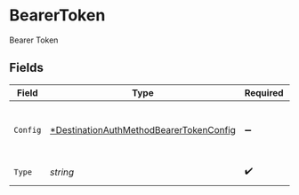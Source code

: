 # BearerToken

Bearer Token


## Fields

| Field                                                                                                    | Type                                                                                                     | Required                                                                                                 | Description                                                                                              |
| -------------------------------------------------------------------------------------------------------- | -------------------------------------------------------------------------------------------------------- | -------------------------------------------------------------------------------------------------------- | -------------------------------------------------------------------------------------------------------- |
| `Config`                                                                                                 | [*DestinationAuthMethodBearerTokenConfig](../../models/shared/destinationauthmethodbearertokenconfig.md) | :heavy_minus_sign:                                                                                       | Bearer token config for the destination's auth method                                                    |
| `Type`                                                                                                   | *string*                                                                                                 | :heavy_check_mark:                                                                                       | Type of auth method                                                                                      |